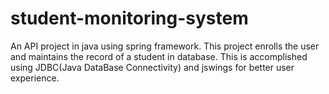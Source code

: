 # student-monitoring-system
An API project in java using spring framework. This project enrolls the user and maintains the record of a student in database. This is accomplished using JDBC(Java DataBase Connectivity) and jswings for better user experience.
